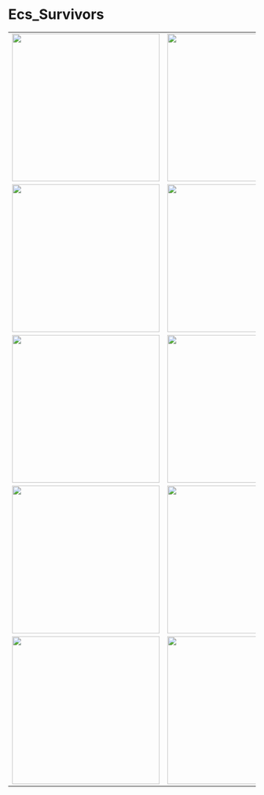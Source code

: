 # Ecs_Survivors

<table>
  <tr>
    <td><img src="https://github.com/SinlessDevil/Ecs_Survivors/raw/main/Gifs/Gif_1.gif" width="300"/></td>
    <td><img src="https://github.com/SinlessDevil/Ecs_Survivors/raw/main/Gifs/Gif_2.gif" width="300"/></td>
    <td><img src="https://github.com/SinlessDevil/Ecs_Survivors/raw/main/Gifs/Gif_3.gif" width="300"/></td>
  </tr>
  <tr>
    <td><img src="https://github.com/SinlessDevil/Ecs_Survivors/raw/main/Gifs/Gif_4.gif" width="300"/></td>
    <td><img src="https://github.com/SinlessDevil/Ecs_Survivors/raw/main/Gifs/Gif_5.gif" width="300"/></td>
    <td><img src="https://github.com/SinlessDevil/Ecs_Survivors/raw/main/Gifs/Gif_6.gif" width="300"/></td>
  </tr>
  <tr>
    <td><img src="https://github.com/SinlessDevil/Ecs_Survivors/raw/main/Gifs/Gif_7.gif" width="300"/></td>
    <td><img src="https://github.com/SinlessDevil/Ecs_Survivors/raw/main/Gifs/Gif_8.gif" width="300"/></td>
    <td><img src="https://github.com/SinlessDevil/Ecs_Survivors/raw/main/Gifs/Gif_9.gif" width="300"/></td>
  </tr>
  <tr>
    <td><img src="https://github.com/SinlessDevil/Ecs_Survivors/raw/main/Gifs/Gif_10.gif" width="300"/></td>
    <td><img src="https://github.com/SinlessDevil/Ecs_Survivors/raw/main/Gifs/Gif_11.gif" width="300"/></td>
    <td><img src="https://github.com/SinlessDevil/Ecs_Survivors/raw/main/Gifs/Gif_12.gif" width="300"/></td>
  </tr>
    <td><img src="https://github.com/SinlessDevil/Ecs_Survivors/raw/main/Gifs/Gif_13.gif" width="300"/></td>
    <td><img src="https://github.com/SinlessDevil/Ecs_Survivors/raw/main/Gifs/Gif_14.gif" width="300"/></td>
  </tr>
</table>
